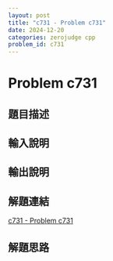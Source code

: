 ```yaml
---
layout: post
title: "c731 - Problem c731"
date: 2024-12-20
categories: zerojudge cpp
problem_id: c731
---
```


# Problem c731

## 題目描述



## 輸入說明



## 輸出說明



## 解題連結

[c731 - Problem c731](https://zerojudge.tw/ShowProblem?problemid=c731)

## 解題思路

